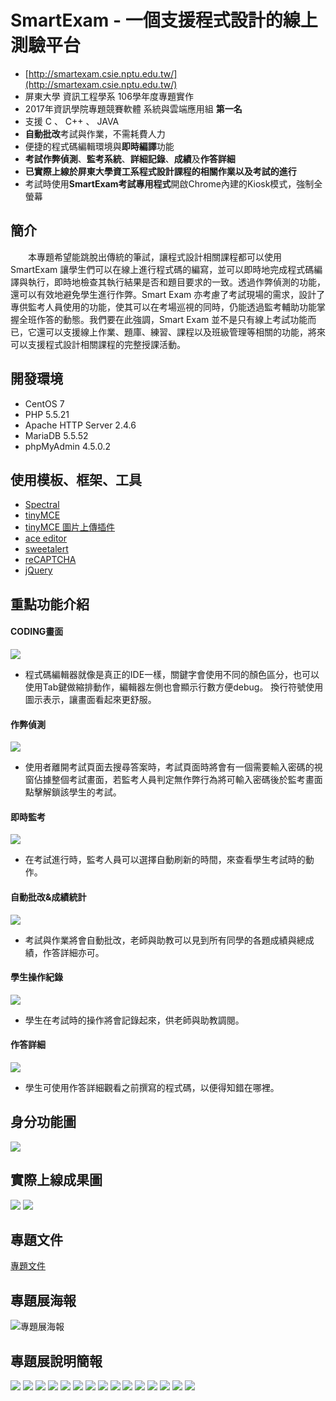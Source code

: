 # SmartExam - 一個支援程式設計的線上測驗平台

* [http://smartexam.csie.nptu.edu.tw/](http://smartexam.csie.nptu.edu.tw/)
* 屏東大學 資訊工程學系 106學年度專題實作  
* 2017年資訊學院專題競賽軟體 系統與雲端應用組 **第一名**
* 支援 C 、 C++ 、 JAVA
* **自動批改**考試與作業，不需耗費人力
* 便捷的程式碼編輯環境與**即時編譯**功能
* **考試作弊偵測**、**監考系統**、**詳細記錄**、**成績**及**作答詳細**
* **已實際上線於屏東大學資工系程式設計課程的相關作業以及考試的進行**
* 考試時使用**SmartExam考試專用程式**開啟Chrome內建的Kiosk模式，強制全螢幕

## 簡介
　　本專題希望能跳脫出傳統的筆試，讓程式設計相關課程都可以使用 SmartExam 讓學生們可以在線上進行程式碼的編寫，並可以即時地完成程式碼編譯與執行，即時地檢查其執行結果是否和題目要求的一致。透過作弊偵測的功能，還可以有效地避免學生進行作弊。Smart Exam 亦考慮了考試現場的需求，設計了專供監考人員使用的功能，使其可以在考場巡視的同時，仍能透過監考輔助功能掌握全班作答的動態。我們要在此強調，Smart Exam 並不是只有線上考試功能而已，它還可以支援線上作業、題庫、練習、課程以及班級管理等相關的功能，將來可以支援程式設計相關課程的完整授課活動。

## 開發環境
* CentOS 7
* PHP 5.5.21
* Apache HTTP Server 2.4.6
* MariaDB 5.5.52
* phpMyAdmin 4.5.0.2

## 使用模板、框架、工具
* [Spectral](https://html5up.net/spectral)
* [tinyMCE](https://www.tinymce.com/)
* [tinyMCE 圖片上傳插件]( https://github.com/vikdiesel/justboil.me)
* [ace editor](https://ace.c9.io/)
* [sweetalert](https://sweetalert.js.org/)
* [reCAPTCHA](https://developers.google.com/recaptcha/)
* [jQuery](https://jquery.com/)

## 重點功能介紹
#### CODING畫面
![](https://raw.githubusercontent.com/MTsung/SmartExam/master/upimages/pic15.png)
* 程式碼編輯器就像是真正的IDE一樣，關鍵字會使用不同的顏色區分，也可以使用Tab鍵做縮排動作，編輯器左側也會顯示行數方便debug。
換行符號使用圖示表示，讓畫面看起來更舒服。  

#### 作弊偵測
![](https://raw.githubusercontent.com/MTsung/SmartExam/master/upimages/pic04.png)
* 使用者離開考試頁面去搜尋答案時，考試頁面時將會有一個需要輸入密碼的視窗佔據整個考試畫面，若監考人員判定無作弊行為將可輸入密碼後於監考畫面點擊解鎖該學生的考試。

#### 即時監考
![](https://raw.githubusercontent.com/MTsung/SmartExam/master/upimages/pic03.jpg)
* 在考試進行時，監考人員可以選擇自動刷新的時間，來查看學生考試時的動作。

#### 自動批改&成績統計
![](https://raw.githubusercontent.com/MTsung/SmartExam/master/upimages/pic10.png)
* 考試與作業將會自動批改，老師與助教可以見到所有同學的各題成績與總成績，作答詳細亦可。

#### 學生操作紀錄
![](https://raw.githubusercontent.com/MTsung/SmartExam/master/upimages/pic20.png)
* 學生在考試時的操作將會記錄起來，供老師與助教調閱。

#### 作答詳細
![](https://raw.githubusercontent.com/MTsung/SmartExam/master/upimages/pic12.png)
* 學生可使用作答詳細觀看之前撰寫的程式碼，以便得知錯在哪裡。

## 身分功能圖
![](https://raw.githubusercontent.com/MTsung/SmartExam/master/%E6%96%87%E4%BB%B6/%E8%BA%AB%E5%88%86%E5%8A%9F%E8%83%BD%E5%9C%96.png)

## 實際上線成果圖
![](https://raw.githubusercontent.com/MTsung/SmartExam/master/%E6%96%87%E4%BB%B6/%E5%AF%A6%E9%9A%9B%E5%9C%96%E7%89%87/%E6%9C%AA%E5%91%BD%E5%90%8D%20-%203.png)
![](https://raw.githubusercontent.com/MTsung/SmartExam/master/%E6%96%87%E4%BB%B6/%E5%AF%A6%E9%9A%9B%E5%9C%96%E7%89%87/%E6%9C%AA%E5%91%BD%E5%90%8D%20-%2051.png)

## 專題文件
[專題文件](https://github.com/MTsung/SmartExam/blob/master/SmartExam-%E4%B8%80%E5%80%8B%E6%94%AF%E6%8F%B4%E7%A8%8B%E5%BC%8F%E8%A8%AD%E8%A8%88%E7%9A%84%E7%B7%9A%E4%B8%8A%E6%B8%AC%E9%A9%97%E5%B9%B3%E5%8F%B0.pdf)

## 專題展海報
![專題展海報](https://github.com/MTsung/SmartExam/raw/master/SmartExam-%E4%B8%80%E5%80%8B%E6%94%AF%E6%8F%B4%E7%A8%8B%E5%BC%8F%E8%A8%AD%E8%A8%88%E7%9A%84%E7%B7%9A%E4%B8%8A%E6%B8%AC%E9%A9%97%E5%B9%B3%E5%8F%B0.png)

## 專題展說明簡報
![](https://raw.githubusercontent.com/MTsung/SmartExam/master/%E6%96%87%E4%BB%B6/PPT/%E5%9C%96%E7%89%87/cbhan-2zxew-001.png)
![](https://raw.githubusercontent.com/MTsung/SmartExam/master/%E6%96%87%E4%BB%B6/PPT/%E5%9C%96%E7%89%87/cbhan-2zxew-002.png)
![](https://raw.githubusercontent.com/MTsung/SmartExam/master/%E6%96%87%E4%BB%B6/PPT/%E5%9C%96%E7%89%87/cbhan-2zxew-003.png)
![](https://raw.githubusercontent.com/MTsung/SmartExam/master/%E6%96%87%E4%BB%B6/PPT/%E5%9C%96%E7%89%87/cbhan-2zxew-004.png)
![](https://raw.githubusercontent.com/MTsung/SmartExam/master/%E6%96%87%E4%BB%B6/PPT/%E5%9C%96%E7%89%87/cbhan-2zxew-005.png)
![](https://raw.githubusercontent.com/MTsung/SmartExam/master/%E6%96%87%E4%BB%B6/PPT/%E5%9C%96%E7%89%87/cbhan-2zxew-006.png)
![](https://raw.githubusercontent.com/MTsung/SmartExam/master/%E6%96%87%E4%BB%B6/PPT/%E5%9C%96%E7%89%87/cbhan-2zxew-007.png)
![](https://raw.githubusercontent.com/MTsung/SmartExam/master/%E6%96%87%E4%BB%B6/PPT/%E5%9C%96%E7%89%87/cbhan-2zxew-008.png)
![](https://raw.githubusercontent.com/MTsung/SmartExam/master/%E6%96%87%E4%BB%B6/PPT/%E5%9C%96%E7%89%87/cbhan-2zxew-009.png)
![](https://raw.githubusercontent.com/MTsung/SmartExam/master/%E6%96%87%E4%BB%B6/PPT/%E5%9C%96%E7%89%87/cbhan-2zxew-010.png)
![](https://raw.githubusercontent.com/MTsung/SmartExam/master/%E6%96%87%E4%BB%B6/PPT/%E5%9C%96%E7%89%87/cbhan-2zxew-011.png)
![](https://raw.githubusercontent.com/MTsung/SmartExam/master/%E6%96%87%E4%BB%B6/PPT/%E5%9C%96%E7%89%87/cbhan-2zxew-012.png)
![](https://raw.githubusercontent.com/MTsung/SmartExam/master/%E6%96%87%E4%BB%B6/PPT/%E5%9C%96%E7%89%87/cbhan-2zxew-013.png)
![](https://raw.githubusercontent.com/MTsung/SmartExam/master/%E6%96%87%E4%BB%B6/PPT/%E5%9C%96%E7%89%87/cbhan-2zxew-014.png)
![](https://raw.githubusercontent.com/MTsung/SmartExam/master/%E6%96%87%E4%BB%B6/PPT/%E5%9C%96%E7%89%87/cbhan-2zxew-015.png)
